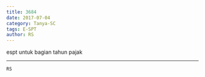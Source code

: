 ```yaml
---
title: 3684
date: 2017-07-04
category: Tanya-SC
tags: E-SPT
author: RS
---
```


espt untuk bagian tahun pajak

---



`RS`
